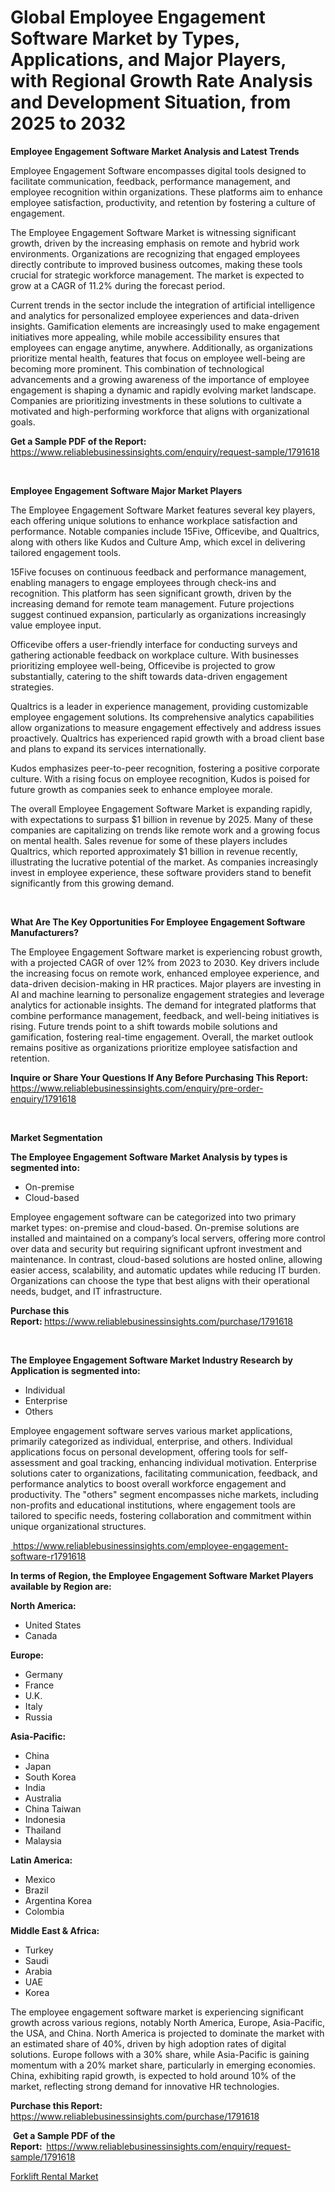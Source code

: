 <p><h1>Global Employee Engagement Software Market by Types, Applications, and Major Players, with Regional Growth Rate Analysis and Development Situation, from 2025 to 2032</h1></p><p><strong>Employee Engagement Software Market Analysis and Latest Trends</strong></p>
<p><p>Employee Engagement Software encompasses digital tools designed to facilitate communication, feedback, performance management, and employee recognition within organizations. These platforms aim to enhance employee satisfaction, productivity, and retention by fostering a culture of engagement.</p><p>The Employee Engagement Software Market is witnessing significant growth, driven by the increasing emphasis on remote and hybrid work environments. Organizations are recognizing that engaged employees directly contribute to improved business outcomes, making these tools crucial for strategic workforce management. The market is expected to grow at a CAGR of 11.2% during the forecast period. </p><p>Current trends in the sector include the integration of artificial intelligence and analytics for personalized employee experiences and data-driven insights. Gamification elements are increasingly used to make engagement initiatives more appealing, while mobile accessibility ensures that employees can engage anytime, anywhere. Additionally, as organizations prioritize mental health, features that focus on employee well-being are becoming more prominent. This combination of technological advancements and a growing awareness of the importance of employee engagement is shaping a dynamic and rapidly evolving market landscape. Companies are prioritizing investments in these solutions to cultivate a motivated and high-performing workforce that aligns with organizational goals.</p></p>
<p><strong>Get a Sample PDF of the Report:&nbsp;</strong> <a href="https://www.reliablebusinessinsights.com/enquiry/request-sample/1791618?utm_campaign=2318&utm_medium=2&utm_source=Github&utm_content=ia&utm_term=09032025&utm_id=employee-engagement-software">https://www.reliablebusinessinsights.com/enquiry/request-sample/1791618</a></p>
<p>&nbsp;</p>
<p><strong>Employee Engagement Software Major Market Players</strong></p>
<p><p>The Employee Engagement Software Market features several key players, each offering unique solutions to enhance workplace satisfaction and performance. Notable companies include 15Five, Officevibe, and Qualtrics, along with others like Kudos and Culture Amp, which excel in delivering tailored engagement tools.</p><p>15Five focuses on continuous feedback and performance management, enabling managers to engage employees through check-ins and recognition. This platform has seen significant growth, driven by the increasing demand for remote team management. Future projections suggest continued expansion, particularly as organizations increasingly value employee input.</p><p>Officevibe offers a user-friendly interface for conducting surveys and gathering actionable feedback on workplace culture. With businesses prioritizing employee well-being, Officevibe is projected to grow substantially, catering to the shift towards data-driven engagement strategies.</p><p>Qualtrics is a leader in experience management, providing customizable employee engagement solutions. Its comprehensive analytics capabilities allow organizations to measure engagement effectively and address issues proactively. Qualtrics has experienced rapid growth with a broad client base and plans to expand its services internationally.</p><p>Kudos emphasizes peer-to-peer recognition, fostering a positive corporate culture. With a rising focus on employee recognition, Kudos is poised for future growth as companies seek to enhance employee morale.</p><p>The overall Employee Engagement Software Market is expanding rapidly, with expectations to surpass $1 billion in revenue by 2025. Many of these companies are capitalizing on trends like remote work and a growing focus on mental health. Sales revenue for some of these players includes Qualtrics, which reported approximately $1 billion in revenue recently, illustrating the lucrative potential of the market. As companies increasingly invest in employee experience, these software providers stand to benefit significantly from this growing demand.</p></p>
<p>&nbsp;</p>
<p><strong>What Are The Key Opportunities For Employee Engagement Software Manufacturers?</strong></p>
<p><p>The Employee Engagement Software market is experiencing robust growth, with a projected CAGR of over 12% from 2023 to 2030. Key drivers include the increasing focus on remote work, enhanced employee experience, and data-driven decision-making in HR practices. Major players are investing in AI and machine learning to personalize engagement strategies and leverage analytics for actionable insights. The demand for integrated platforms that combine performance management, feedback, and well-being initiatives is rising. Future trends point to a shift towards mobile solutions and gamification, fostering real-time engagement. Overall, the market outlook remains positive as organizations prioritize employee satisfaction and retention.</p></p>
<p><strong>Inquire or Share Your Questions If Any Before Purchasing This Report:</strong> <a href="https://www.reliablebusinessinsights.com/enquiry/pre-order-enquiry/1791618?utm_campaign=2318&utm_medium=2&utm_source=Github&utm_content=ia&utm_term=09032025&utm_id=employee-engagement-software">https://www.reliablebusinessinsights.com/enquiry/pre-order-enquiry/1791618</a></p>
<p>&nbsp;</p>
<p><strong>Market Segmentation</strong></p>
<p><strong>The Employee Engagement Software Market Analysis by types is segmented into:</strong></p>
<p><ul><li>On-premise</li><li>Cloud-based</li></ul></p>
<p><p>Employee engagement software can be categorized into two primary market types: on-premise and cloud-based. On-premise solutions are installed and maintained on a company’s local servers, offering more control over data and security but requiring significant upfront investment and maintenance. In contrast, cloud-based solutions are hosted online, allowing easier access, scalability, and automatic updates while reducing IT burden. Organizations can choose the type that best aligns with their operational needs, budget, and IT infrastructure.</p></p>
<p><strong>Purchase this Report:&nbsp;</strong><a href="https://www.reliablebusinessinsights.com/purchase/1791618?utm_campaign=2318&utm_medium=2&utm_source=Github&utm_content=ia&utm_term=09032025&utm_id=employee-engagement-software">https://www.reliablebusinessinsights.com/purchase/1791618</a></p>
<p>&nbsp;</p>
<p><strong>The Employee Engagement Software Market Industry Research by Application is segmented into:</strong></p>
<p><ul><li>Individual</li><li>Enterprise</li><li>Others</li></ul></p>
<p><p>Employee engagement software serves various market applications, primarily categorized as individual, enterprise, and others. Individual applications focus on personal development, offering tools for self-assessment and goal tracking, enhancing individual motivation. Enterprise solutions cater to organizations, facilitating communication, feedback, and performance analytics to boost overall workforce engagement and productivity. The "others" segment encompasses niche markets, including non-profits and educational institutions, where engagement tools are tailored to specific needs, fostering collaboration and commitment within unique organizational structures.</p></p>
<p><a href="https://www.reliablebusinessinsights.com/employee-engagement-software-r1791618?utm_campaign=2318&utm_medium=2&utm_source=Github&utm_content=ia&utm_term=09032025&utm_id=employee-engagement-software">&nbsp;https://www.reliablebusinessinsights.com/employee-engagement-software-r1791618</a></p>
<p><strong>In terms of Region, the Employee Engagement Software Market Players available by Region are:</strong></p>
<p>
    <p> <strong> North America: </strong>
        <ul>
            <li>United States</li>
            <li>Canada</li>
        </ul>
        </p> 
    <p> <strong> Europe: </strong>
        <ul>
            <li>Germany</li>
            <li>France</li>
            <li>U.K.</li>
            <li>Italy</li>
            <li>Russia</li>
        </ul>
        </p> 
    <p> <strong> Asia-Pacific: </strong>
        <ul>
            <li>China</li>
            <li>Japan</li>
            <li>South Korea</li>
            <li>India</li>
            <li>Australia</li>
            <li>China Taiwan</li>
            <li>Indonesia</li>
            <li>Thailand</li>
            <li>Malaysia</li>
        </ul>
        </p> 
    <p> <strong> Latin America: </strong>
        <ul>
            <li>Mexico</li>
            <li>Brazil</li>
            <li>Argentina Korea</li>
            <li>Colombia</li>
        </ul>
        </p> 
    <p> <strong> Middle East & Africa: </strong>
        <ul>
            <li>Turkey</li>
            <li>Saudi</li>
            <li>Arabia</li>
            <li>UAE</li>
            <li>Korea</li>
        </ul>
    </p>
    </p>
<p><p>The employee engagement software market is experiencing significant growth across various regions, notably North America, Europe, Asia-Pacific, the USA, and China. North America is projected to dominate the market with an estimated share of 40%, driven by high adoption rates of digital solutions. Europe follows with a 30% share, while Asia-Pacific is gaining momentum with a 20% market share, particularly in emerging economies. China, exhibiting rapid growth, is expected to hold around 10% of the market, reflecting strong demand for innovative HR technologies.</p></p>
<p><strong>Purchase this Report: </strong><a href="https://www.reliablebusinessinsights.com/purchase/1791618?utm_campaign=2318&utm_medium=2&utm_source=Github&utm_content=ia&utm_term=09032025&utm_id=employee-engagement-software">https://www.reliablebusinessinsights.com/purchase/1791618</a></p>
<p>&nbsp;<strong>Get a Sample PDF of the Report:&nbsp;&nbsp;</strong><a href="https://www.reliablebusinessinsights.com/enquiry/request-sample/1791618?utm_campaign=2318&utm_medium=2&utm_source=Github&utm_content=ia&utm_term=09032025&utm_id=employee-engagement-software">https://www.reliablebusinessinsights.com/enquiry/request-sample/1791618</a></p>
<p><strong></strong></p>
<p><p><a href="https://github.com/AlisaRowe24/Market-Research-Report-List-1/blob/main/forklift-rental-market.md?utm_campaign=2318&utm_medium=2&utm_source=Github&utm_content=ia&utm_term=09032025&utm_id=employee-engagement-software">Forklift Rental Market</a></p></p>